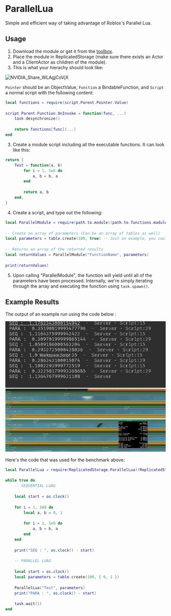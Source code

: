 # ParallelLua

Simple and efficient way of taking advantage of Roblox's Parallel Lua.

## Usage

1) Download the module or get it from the [toolbox](https://www.roblox.com/library/10523744631/ParallelProcess).
2) Place the module in ReplicatedStorage (make sure there exists an Actor and a ClientActor as children of the module). 
3) This is what your hierachy should look like:

![NVIDIA_Share_WLAgjCoVjX](https://user-images.githubusercontent.com/73802888/183493612-8d6bf69a-9cfa-4e40-8ceb-1580d308cdf4.png)

`Pointer` should be an ObjectValue, `Function` a BindableFunction, and `Script` a normal script with the following content:

```lua
local functions = require(script.Parent.Pointer.Value)

script.Parent.Function.OnInvoke = function(func, ...) 
	task.desynchronize()

	return functions[func](...)
end
```

3) Create a module script including all the executable functions. It can look like this:
```lua
return {
	Test = function(a, b)
		for i = 1, 1e6 do
			a, b = b, a
		end
		
		return a, b
	end,
}
```
4) Create a script, and type out the following:

```lua
local ParallelModule = require(path.to.module)(path.to.functions.module)

-- Create an array of parameters (Can be an array of tables as well)
local parameters = table.create(100, true) -- Just an example, you could put pretty anything here (as long as it's an array of parameters)

-- Returns an array of the returned results
local returnValues = ParallelModule("FunctionName", parameters)

print(returnValues)
```

5) Upon calling "ParallelModule", the function will yield until all of the parameters have been processed. Internally, we're simply iterating through the array and executing the function using `task.spawn()`.

## Example Results

The output of an example run using the code below :

![Three to four times more efficient!](/assets/Benchmark.png "Benchmark")
![Microprofiler](/assets/Microprofiler.png "Microprofiler")

Here's the code that was used for the benchmark above:
```lua
local ParallelLua = require(ReplicatedStorage.ParallelLua)(ReplicatedStorage.Functions)

while true do
	-- SEQUENTIAL LUAU 
	
	local start = os.clock()
	
	for i = 1, 100 do
		local a, b = 0, 1
		
		for i = 1, 1e6 do
			a, b = b, a
		end
	end
	
	print("SEQ : ", os.clock() - start)
	
	-- PARALLEL LUAU
	
	local start = os.clock()
	local parameters = table.create(100, { 0, 1 })
	
	ParallelLua("Test", parameters)
	print("PARA : ", os.clock() - start)
	
	task.wait(1)
end
```

